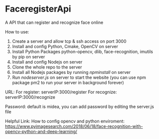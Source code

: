 # FaceregisterApi

A API that can register and recognize face online

How to use:
1. Create a server and allow tcp & ssh access on port 3000
2. Install and config Python, Cmake, OpenCV on server
3. Install Python Packages python-opencv, dlib, face-recognition, imutils by pip on server
4. Install and config Nodejs on server
5. Clone the whole repo to the server
6. Install all Nodejs packages by running $npm install$ on server
7. Run $node server.js$ on server to start the website (you can use npm package pm2 to run your server in background forever)

URL:
For register: serverIP:3000/register
For recognize: serverIP:3000/recognize

Password:
default is midea, you can add password by editing the server.js file

Helpful Link:
How to config opencv and python enviroment: https://www.pyimagesearch.com/2018/06/18/face-recognition-with-opencv-python-and-deep-learning/



